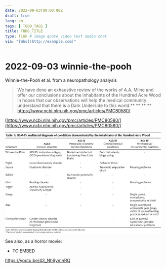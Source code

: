 ```yaml
---
date: 2022-09-03T00:00:00Z
draft: true
lang: en
tags: [ TODO_TAGS ]
title: TODO_TITLE
type: link # image quote video text audio chat
via: "[Who](http://example.com)"
---
```



# 2022-09-03 winnie-the-pooh


Winnie-the-Pooh et al. from a neuropathology analysis

> We have done an exhaustive review of the works of A.A. Milne and offer our conclusions about the inhabitants of the Hundred Acre Wood in hopes that our observations will help the medical community understand that there is a Dark Underside to this world.**
**
**
**
https://www.ncbi.nlm.nih.gov/pmc/articles/PMC80580/

[https://www.ncbi.nlm.nih.gov/pmc/articles/PMC80580/](https://www.ncbi.nlm.nih.gov/pmc/articles/PMC80580/)

![2022-09-03 winnie-the-pooh](2022-09-03%20winnie-the-pooh.jpeg)

See also, as a horror movie:

* TO EMBED

https://youtu.be/43_Nh6ymnRQ
